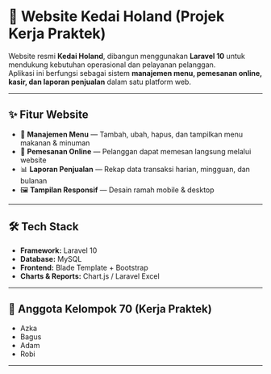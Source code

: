 # 🍰 Website Kedai Holand (Projek Kerja Praktek)

Website resmi **Kedai Holand**, dibangun menggunakan **Laravel 10** untuk mendukung kebutuhan operasional dan pelayanan pelanggan.  
Aplikasi ini berfungsi sebagai sistem **manajemen menu, pemesanan online, kasir, dan laporan penjualan** dalam satu platform web.

---

## ✨ Fitur Website

-   🏪 **Manajemen Menu** — Tambah, ubah, hapus, dan tampilkan menu makanan & minuman
-   🧾 **Pemesanan Online** — Pelanggan dapat memesan langsung melalui website
-   📊 **Laporan Penjualan** — Rekap data transaksi harian, mingguan, dan bulanan
-   🖼️ **Tampilan Responsif** — Desain ramah mobile & desktop

---

## 🛠️ Tech Stack

-   **Framework:** Laravel 10
-   **Database:** MySQL
-   **Frontend:** Blade Template + Bootstrap
-   **Charts & Reports:** Chart.js / Laravel Excel

---

## 👥 Anggota Kelompok 70 (Kerja Praktek)

-   Azka
-   Bagus
-   Adam
-   Robi

---
